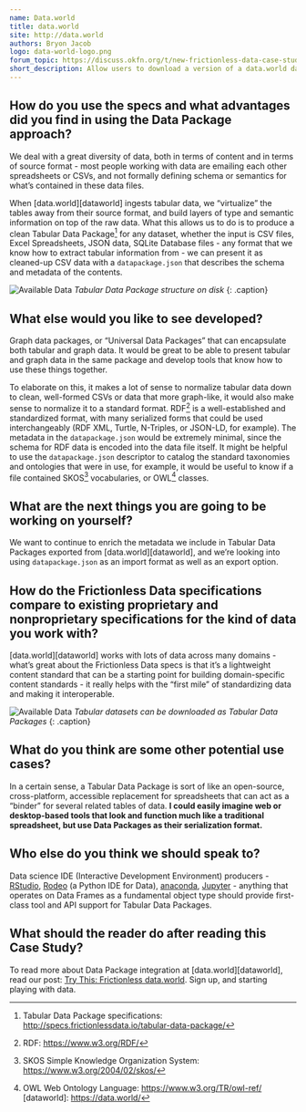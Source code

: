 ```yaml
---
name: Data.world
title: data.world
site: http://data.world
authors: Bryon Jacob
logo: data-world-logo.png
forum_topic: https://discuss.okfn.org/t/new-frictionless-data-case-study-published-data-world/4942
short_description: Allow users to download a version of a data.world dataset that retains the structured metadata and schema for offline analysis
---
```


## How do you use the specs and what advantages did you find in using the Data Package approach?

We deal with a great diversity of data, both in terms of content and in terms of source format - most people working with data
are emailing each other spreadsheets or CSVs, and not formally defining schema or semantics for what’s contained in these data files.

When [data.world][dataworld] ingests tabular data, we “virtualize” the tables away from their source format,
and build layers of type and semantic information on top of the raw data. What this allows us to do is to produce a clean Tabular Data Package[^tdp] for any dataset, whether the input is CSV files, Excel Spreadsheets, JSON data, SQLite Database files - any format that we know how to extract tabular information from - we can present it as cleaned-up CSV data with a `datapackage.json` that describes the schema and metadata of the contents.

![Available Data](/img/case-studies/data-world-1.png)
*Tabular Data Package structure on disk*
{: .caption}

## What else would you like to see developed?

Graph data packages, or “Universal Data Packages” that can encapsulate both tabular and graph data.  It would be great to be able to present tabular and graph data in the same package and develop tools that know how to use these things together.

To elaborate on this, it makes a lot of sense to normalize tabular data down to clean, well-formed CSVs or data that more graph-like, it would also make sense to normalize it to a standard format.  RDF[^rdf] is a well-established and standardized format, with many serialized forms that could be used interchangeably (RDF XML, Turtle, N-Triples, or JSON-LD, for example).  The metadata in the `datapackage.json` would be extremely minimal, since the schema for RDF data is encoded into the data file itself.  It might be helpful to use the `datapackage.json` descriptor to catalog the standard taxonomies and ontologies that were in use, for example, it would be useful to know if a file contained SKOS[^skos] vocabularies, or OWL[^owl] classes.

## What are the next things you are going to be working on yourself?

We want to continue to enrich the metadata we include in Tabular Data Packages exported from [data.world][dataworld], and we’re looking  into using `datapackage.json` as an import format as well as an export option.

## How do the Frictionless Data specifications compare to existing proprietary and nonproprietary specifications for the kind of data you work with?

[data.world][dataworld] works with lots of data across many domains - what’s great about the Frictionless Data specs is that it’s a lightweight content standard that can be a starting point for building domain-specific content standards - it really helps with the “first mile” of standardizing data and making it interoperable.

![Available Data](/img/case-studies/data-world-2.png)
*Tabular datasets can be downloaded as Tabular Data Packages*
{: .caption}

## What do you think are some other potential use cases?

In a certain sense, a Tabular Data Package is sort of like an open-source, cross-platform, accessible replacement for spreadsheets that can act as a “binder” for several related tables of data.  **I could easily imagine web or desktop-based tools that look and function much like a traditional spreadsheet, but  use Data Packages as their serialization format.**

## Who else do you think we should speak to?

Data science IDE (Interactive Development Environment) producers - [RStudio](https://www.rstudio.com/), [Rodeo](http://rodeo.yhat.com/) (a Python IDE for Data), [anaconda](https://www.continuum.io/Anaconda-Overview), [Jupyter](http://jupyter.org/) - anything that operates on Data Frames as a fundamental object type should provide first-class tool and API support for Tabular Data Packages.

## What should the reader do after reading this Case Study?

To read more about Data Package integration at [data.world][dataworld], read our post: [Try This: Frictionless data.world](https://meta.data.world/try-this-frictionless-data-world-ad36b6422ceb#.rbbf8k40t).  Sign up, and starting playing with data.

[^package]: Tabular Data Package: <http://frictionlessdata.io/guides/tabular-data-package/>
[^datapackage]: Data Packages: <http://frictionlessdata.io/data-packages/>
[^rdf]: RDF: <https://www.w3.org/RDF/>
[^tdp]: Tabular Data Package specifications: <http://specs.frictionlessdata.io/tabular-data-package/>
[^skos]: SKOS Simple Knowledge Organization System: <https://www.w3.org/2004/02/skos/>
[^owl]: OWL Web Ontology Language: <https://www.w3.org/TR/owl-ref/>
[dataworld]: https://data.world/
